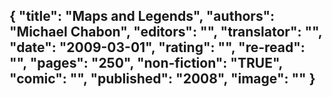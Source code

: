 {
 "title": "Maps and Legends",
 "authors": "Michael Chabon",
 "editors": "",
 "translator": "",
 "date": "2009-03-01",
 "rating": "",
 "re-read": "",
 "pages": "250",
 "non-fiction": "TRUE",
 "comic": "",
 "published": "2008",
 "image": ""
}
---

